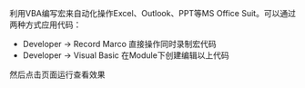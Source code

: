 利用VBA编写宏来自动化操作Excel、Outlook、PPT等MS Office Suit。可以通过两种方式应用代码：
- Developer -> Record Marco 直接操作同时录制宏代码
- Developer -> Visual Basic 在Module下创建编辑以上代码

然后点击页面运行查看效果